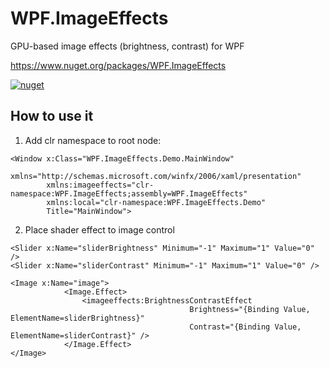 # WPF.ImageEffects
GPU-based image effects (brightness, contrast) for WPF

https://www.nuget.org/packages/WPF.ImageEffects

[![nuget](https://img.shields.io/nuget/v/WPF.ImageEffects.svg)](https://www.nuget.org/packages/WPF.ImageEffects)

## How to use it ##

1. Add clr namespace to root node:

```XAML
<Window x:Class="WPF.ImageEffects.Demo.MainWindow"
        xmlns="http://schemas.microsoft.com/winfx/2006/xaml/presentation"
        xmlns:imageeffects="clr-namespace:WPF.ImageEffects;assembly=WPF.ImageEffects"
        xmlns:local="clr-namespace:WPF.ImageEffects.Demo"
        Title="MainWindow">
```

2. Place shader effect to image control

```XAML
<Slider x:Name="sliderBrightness" Minimum="-1" Maximum="1" Value="0" />
<Slider x:Name="sliderContrast" Minimum="-1" Maximum="1" Value="0" />

<Image x:Name="image">
            <Image.Effect>
                <imageeffects:BrightnessContrastEffect 
                                        Brightness="{Binding Value, ElementName=sliderBrightness}" 
                                        Contrast="{Binding Value, ElementName=sliderContrast}" />
            </Image.Effect>
</Image>
```
